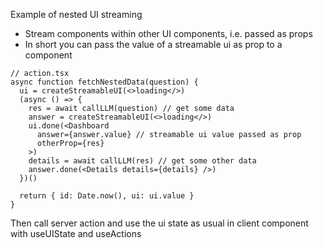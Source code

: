Example of nested UI streaming

- Stream components within other UI components, i.e. passed as props
- In short you can pass the value of a streamable ui as prop to a component

```tsx
// action.tsx
async function fetchNestedData(question) {
  ui = createStreamableUI(<>loading</>)
  (async () => {
    res = await callLLM(question) // get some data
    answer = createStreamableUI(<>loading</>)
    ui.done(<Dashboard
      answer={answer.value} // streamable ui value passed as prop
      otherProp={res}
    >)
    details = await callLLM(res) // get some other data
    answer.done(<Details details={details} />)
  })()

  return { id: Date.now(), ui: ui.value }
}
```

Then call server action and use the ui state as usual in client component with useUIState and useActions